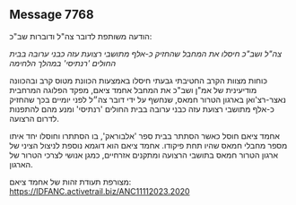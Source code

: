 ## Message 7768

הודעה משותפת לדובר צה"ל ודוברות שב"כ:

*צה"ל ושב"כ חיסלו את המחבל שהחזיק כ-אלף מתושבי רצועת עזה כבני ערובה בבית החולים 'רנתיסי' במהלך הלחימה*

כוחות מצוות הקרב החטיבתי גבעתי חיסלו באמצעות הכוונת מטוס קרב ובהכוונה מודיעינית של אמ"ן ושב"כ את המחבל אחמד ציאם, מפקד הפלוגה המרחבית נאצר-רצ'ואן בארגון הטרור חמאס, שנחשף על ידי דובר צה״ל לפני יומיים בכך שהחזיק כ-אלף מתושבי רצועת עזה כבני ערובה בבית החולים 'רנתיסי' ומנע מהם להתפנות לדרום הרצועה. 

אחמד ציאם חוסל כאשר הסתתר בבית ספר 'אלבוראק', בו הסתתרו וחוסלו יחד איתו מספר מחבלי חמאס שהיו תחת פיקודו. אחמד ציאם הוא דוגמא נוספת לניצול הציני של ארגון הטרור חמאס בתושבי הרצועה ומתקנים אזרחיים, כמגן אנושי לצרכי הטרור של הארגון.

מצורפת תעודת זהות של אחמד ציאם: https://IDFANC.activetrail.biz/ANC11112023.2020

